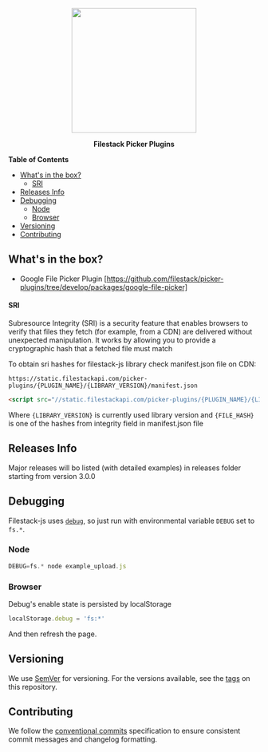 <p align="center">
  <a href="https://www.filestack.com"><img src="https://static.filestackapi.com/filestack.svg?refresh" align="center" width="250" /></a>  
</p>
<p align="center">
  <strong>Filestack Picker Plugins</strong>
</p>

**Table of Contents**

<!-- toc -->
- [What's in the box?](#whats-in-the-box)
    - [SRI](#sri)
- [Releases Info](#releases-info)
- [Debugging](#debugging)
  - [Node](#node)
  - [Browser](#browser)
- [Versioning](#versioning)
- [Contributing](#contributing)

## What's in the box?

- Google File Picker Plugin [https://github.com/filestack/picker-plugins/tree/develop/packages/google-file-picker]


#### SRI
Subresource Integrity (SRI) is a security feature that enables browsers to verify that files they fetch (for example, from a CDN) are delivered without unexpected manipulation. It works by allowing you to provide a cryptographic hash that a fetched file must match

To obtain sri hashes for filestack-js library check manifest.json file on CDN:

```
https://static.filestackapi.com/picker-plugins/{PLUGIN_NAME}/{LIBRARY_VERSION}/manifest.json
```

```HTML
<script src="//static.filestackapi.com/picker-plugins/{PLUGIN_NAME}/{LIBRARY_VERSION}/{PLUGIN_NAME}.js" integrity="{FILE_HASH}" crossorigin="anonymous"></script>
```

Where ```{LIBRARY_VERSION}``` is currently used library version and ```{FILE_HASH}``` is one of the hashes from integrity field in manifest.json file


## Releases Info

Major releases will bo listed (with detailed examples) in releases folder starting from version 3.0.0


## Debugging

Filestack-js uses [`debug`](https://github.com/visionmedia/debug), so just run with environmental variable `DEBUG` set to `fs.*`.

### Node
```js
DEBUG=fs.* node example_upload.js
```

### Browser
Debug's enable state is persisted by localStorage

```js
localStorage.debug = 'fs:*'
```

And then refresh the page.

## Versioning

We use [SemVer](http://semver.org/) for versioning. For the versions available, see the [tags](https://github.com/filestack/picker-plugins/tags) on this repository.

## Contributing

We follow the [conventional commits](https://conventionalcommits.org/) specification to ensure consistent commit messages and changelog formatting.
